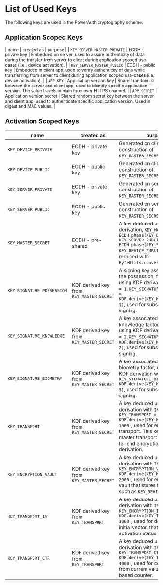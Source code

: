 # List of Used Keys

The following keys are used in the PowerAuth cryptography scheme.

## Application Scoped Keys

| name                        | created as                               | purpose                                                                                                                                                             |
| `KEY_SERVER_MASTER_PRIVATE` | ECDH - private key                       | Embedded on server, used to assure authenticity of data during the transfer from server to client during application scoped use-cases (i.e., device activation).    |
| `KEY_SERVER_MASTER_PUBLIC`  | ECDH - public key                        | Embedded in client app, used to verify authenticity of data while transferring from server to client during application scoped use-cases (i.e., device activation). |
| `APP_KEY`                   | Application version key                  | Shared random ID between the server and client app, used to identify specific application version. The value travels in plain form over HTTPS channel.              |
| `APP_SECRET`                | Application version secret               | Shared random secret key between the server and client app, used to authenticate specific application version. Used in digest and MAC values.                       |


## Activation Scoped Keys

| name                        | created as                               | purpose                                                                                                                                                                                                                              |
|-----------------------------|------------------------------------------|--------------------------------------------------------------------------------------------------------------------------------------------------------------------------------------------------------------------------------------|
| `KEY_DEVICE_PRIVATE`        | ECDH - private key                       | Generated on client to allow construction of `KEY_MASTER_SECRET`.                                                                                                                                                                    |
| `KEY_DEVICE_PUBLIC`         | ECDH - public key                        | Generated on client to allow construction of `KEY_MASTER_SECRET`.                                                                                                                                                                    |
| `KEY_SERVER_PRIVATE`        | ECDH - private key                       | Generated on server to allow construction of `KEY_MASTER_SECRET`.                                                                                                                                                                    |
| `KEY_SERVER_PUBLIC`         | ECDH - public key                        | Generated on server to allow construction of `KEY_MASTER_SECRET`.                                                                                                                                                                    |
| `KEY_MASTER_SECRET`         | ECDH - pre-shared                        | A key deduced using ECDH derivation, `KEY_MASTER_SECRET = ECDH.phase(KEY_DEVICE_PRIVATE, KEY_SERVER_PUBLIC) = ECDH.phase(KEY_SERVER_PRIVATE, KEY_DEVICE_PUBLIC)` and then reduced with `ByteUtils.convert32Bto16B()`.                |
| `KEY_SIGNATURE_POSSESSION`  | KDF derived key from `KEY_MASTER_SECRET` | A signing key associated with the possession, factor deduced using KDF derivation with `INDEX = 1`, `KEY_SIGNATURE_POSSESSION = KDF.derive(KEY_MASTER_SECRET, 1)`, used for subsequent request signing.                              |
| `KEY_SIGNATURE_KNOWLEDGE`   | KDF derived key from `KEY_MASTER_SECRET` | A key associated with the knowledge factor, deduced using KDF derivation with `INDEX = 2`, `KEY_SIGNATURE_KNOWLEDGE = KDF.derive(KEY_MASTER_SECRET, 2)`, used for subsequent request signing.                                        |
| `KEY_SIGNATURE_BIOMETRY`    | KDF derived key from `KEY_MASTER_SECRET` | A key associated with the biometry factor, deduced using KDF derivation with `INDEX = 3`, `KEY_SIGNATURE_BIOMETRY = KDF.derive(KEY_MASTER_SECRET, 3)`, used for subsequent request signing.                                          |
| `KEY_TRANSPORT`             | KDF derived key from `KEY_MASTER_SECRET` | A key deduced using KDF derivation with `INDEX = 1000`, `KEY_TRANSPORT = KDF.derive(KEY_MASTER_SECRET, 1000)`, used for encrypted data transport. This key is used as master transport key for end-to-end encryption key derivation. |
| `KEY_ENCRYPTION_VAULT`      | KDF derived key from `KEY_MASTER_SECRET` | A key deduced using KDF derivation with `INDEX = 2000`, `KEY_ENCRYPTION_VAULT = KDF.derive(KEY_MASTER_SECRET, 2000)`, used for encrypting a vault that stores the secret data, such as `KEY_DEVICE_PRIVATE`.                         |
| `KEY_TRANSPORT_IV`          | KDF derived key from `KEY_TRANSPORT`     | A key deduced using KDF derivation with `INDEX = 3000`, `KEY_ENCRYPTION_IV = KDF.derive(KEY_TRANSPORT, 3000)`, used for derivation of initial vector, that encrypts activation status blob.                                          |
| `KEY_TRANSPORT_CTR`         | KDF derived key from `KEY_TRANSPORT`     | A key deduced using KDF derivation with `INDEX = 4000`, `KEY_TRANSPORT_CTR = KDF.derive(KEY_TRANSPORT, 4000)`, used for computing hash from current value of hash-based counter.                                                     |